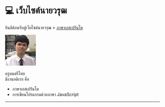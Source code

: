 <link rel="stylesheet" href="stilo.css">


# 💻 เว็บไซต์นายวรุฒ

ยินดีต้อนรับสู่เว็บไซต์นายวรุฒ > [ภาษาเอสเปรันโต](index.md)

<img src="./img/me.png" alt="me" width="100"/>
<!-- ![me](./img/me.png) -->

ครูดนตรีไทย <br>
มีงานอดิเรก คือ <br>
- ภาษาเอสเปรันโต
- การเขียนโปรแกรมด้วยภาษา JavaScript

---

